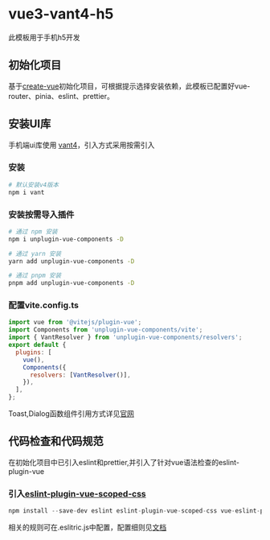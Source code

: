 # vue3-vant4-h5

此模板用于手机h5开发
## 初始化项目
基于[create-vue](https://github.com/vuejs/create-vue)初始化项目，可根据提示选择安装依赖，此模板已配置好vue-router、pinia、eslint、prettier。

 ## 安装UI库
手机端ui库使用 [vant4](https://vant-contrib.gitee.io/vant/#/zh-CN/quickstart)，引入方式采用按需引入
### 安装
```bash
# 默认安装v4版本
npm i vant
```
### 安装按需导入插件
```bash
# 通过 npm 安装
npm i unplugin-vue-components -D

# 通过 yarn 安装
yarn add unplugin-vue-components -D

# 通过 pnpm 安装
pnpm add unplugin-vue-components -D

```
### 配置vite.config.ts

```js
import vue from '@vitejs/plugin-vue';
import Components from 'unplugin-vue-components/vite';
import { VantResolver } from 'unplugin-vue-components/resolvers';
export default {
  plugins: [
    vue(),
    Components({
      resolvers: [VantResolver()],
    }),
  ],
};
```

Toast,Dialog函数组件引用方式详见[官网](https://vant-contrib.gitee.io/vant/#/zh-CN/quickstart)


## 代码检查和代码规范

在初始化项目中已引入eslint和prettier,并引入了针对vue语法检查的eslint-plugin-vue
### 引入[eslint-plugin-vue-scoped-css](https://github.com/future-architect/eslint-plugin-vue-scoped-css)

```js
npm install --save-dev eslint eslint-plugin-vue-scoped-css vue-eslint-parser
```
相关的规则可在.eslitric.js中配置，配置细则见[文档](https://future-architect.github.io/eslint-plugin-vue-scoped-css/rules/)







